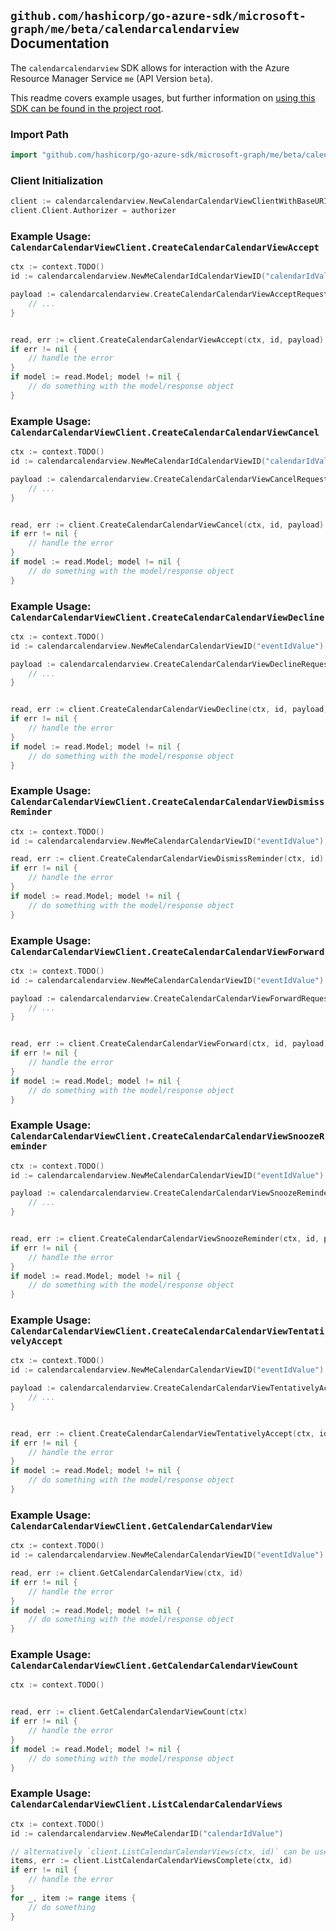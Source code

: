 
## `github.com/hashicorp/go-azure-sdk/microsoft-graph/me/beta/calendarcalendarview` Documentation

The `calendarcalendarview` SDK allows for interaction with the Azure Resource Manager Service `me` (API Version `beta`).

This readme covers example usages, but further information on [using this SDK can be found in the project root](https://github.com/hashicorp/go-azure-sdk/tree/main/docs).

### Import Path

```go
import "github.com/hashicorp/go-azure-sdk/microsoft-graph/me/beta/calendarcalendarview"
```


### Client Initialization

```go
client := calendarcalendarview.NewCalendarCalendarViewClientWithBaseURI("https://management.azure.com")
client.Client.Authorizer = authorizer
```


### Example Usage: `CalendarCalendarViewClient.CreateCalendarCalendarViewAccept`

```go
ctx := context.TODO()
id := calendarcalendarview.NewMeCalendarIdCalendarViewID("calendarIdValue", "eventIdValue")

payload := calendarcalendarview.CreateCalendarCalendarViewAcceptRequest{
	// ...
}


read, err := client.CreateCalendarCalendarViewAccept(ctx, id, payload)
if err != nil {
	// handle the error
}
if model := read.Model; model != nil {
	// do something with the model/response object
}
```


### Example Usage: `CalendarCalendarViewClient.CreateCalendarCalendarViewCancel`

```go
ctx := context.TODO()
id := calendarcalendarview.NewMeCalendarIdCalendarViewID("calendarIdValue", "eventIdValue")

payload := calendarcalendarview.CreateCalendarCalendarViewCancelRequest{
	// ...
}


read, err := client.CreateCalendarCalendarViewCancel(ctx, id, payload)
if err != nil {
	// handle the error
}
if model := read.Model; model != nil {
	// do something with the model/response object
}
```


### Example Usage: `CalendarCalendarViewClient.CreateCalendarCalendarViewDecline`

```go
ctx := context.TODO()
id := calendarcalendarview.NewMeCalendarCalendarViewID("eventIdValue")

payload := calendarcalendarview.CreateCalendarCalendarViewDeclineRequest{
	// ...
}


read, err := client.CreateCalendarCalendarViewDecline(ctx, id, payload)
if err != nil {
	// handle the error
}
if model := read.Model; model != nil {
	// do something with the model/response object
}
```


### Example Usage: `CalendarCalendarViewClient.CreateCalendarCalendarViewDismissReminder`

```go
ctx := context.TODO()
id := calendarcalendarview.NewMeCalendarCalendarViewID("eventIdValue")

read, err := client.CreateCalendarCalendarViewDismissReminder(ctx, id)
if err != nil {
	// handle the error
}
if model := read.Model; model != nil {
	// do something with the model/response object
}
```


### Example Usage: `CalendarCalendarViewClient.CreateCalendarCalendarViewForward`

```go
ctx := context.TODO()
id := calendarcalendarview.NewMeCalendarCalendarViewID("eventIdValue")

payload := calendarcalendarview.CreateCalendarCalendarViewForwardRequest{
	// ...
}


read, err := client.CreateCalendarCalendarViewForward(ctx, id, payload)
if err != nil {
	// handle the error
}
if model := read.Model; model != nil {
	// do something with the model/response object
}
```


### Example Usage: `CalendarCalendarViewClient.CreateCalendarCalendarViewSnoozeReminder`

```go
ctx := context.TODO()
id := calendarcalendarview.NewMeCalendarCalendarViewID("eventIdValue")

payload := calendarcalendarview.CreateCalendarCalendarViewSnoozeReminderRequest{
	// ...
}


read, err := client.CreateCalendarCalendarViewSnoozeReminder(ctx, id, payload)
if err != nil {
	// handle the error
}
if model := read.Model; model != nil {
	// do something with the model/response object
}
```


### Example Usage: `CalendarCalendarViewClient.CreateCalendarCalendarViewTentativelyAccept`

```go
ctx := context.TODO()
id := calendarcalendarview.NewMeCalendarCalendarViewID("eventIdValue")

payload := calendarcalendarview.CreateCalendarCalendarViewTentativelyAcceptRequest{
	// ...
}


read, err := client.CreateCalendarCalendarViewTentativelyAccept(ctx, id, payload)
if err != nil {
	// handle the error
}
if model := read.Model; model != nil {
	// do something with the model/response object
}
```


### Example Usage: `CalendarCalendarViewClient.GetCalendarCalendarView`

```go
ctx := context.TODO()
id := calendarcalendarview.NewMeCalendarCalendarViewID("eventIdValue")

read, err := client.GetCalendarCalendarView(ctx, id)
if err != nil {
	// handle the error
}
if model := read.Model; model != nil {
	// do something with the model/response object
}
```


### Example Usage: `CalendarCalendarViewClient.GetCalendarCalendarViewCount`

```go
ctx := context.TODO()


read, err := client.GetCalendarCalendarViewCount(ctx)
if err != nil {
	// handle the error
}
if model := read.Model; model != nil {
	// do something with the model/response object
}
```


### Example Usage: `CalendarCalendarViewClient.ListCalendarCalendarViews`

```go
ctx := context.TODO()
id := calendarcalendarview.NewMeCalendarID("calendarIdValue")

// alternatively `client.ListCalendarCalendarViews(ctx, id)` can be used to do batched pagination
items, err := client.ListCalendarCalendarViewsComplete(ctx, id)
if err != nil {
	// handle the error
}
for _, item := range items {
	// do something
}
```
